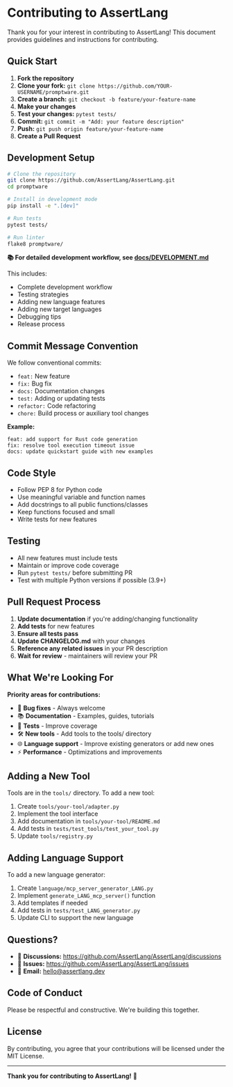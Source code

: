 # Contributing to AssertLang

Thank you for your interest in contributing to AssertLang! This document provides guidelines and instructions for contributing.

## Quick Start

1. **Fork the repository**
2. **Clone your fork:** `git clone https://github.com/YOUR-USERNAME/promptware.git`
3. **Create a branch:** `git checkout -b feature/your-feature-name`
4. **Make your changes**
5. **Test your changes:** `pytest tests/`
6. **Commit:** `git commit -m "Add: your feature description"`
7. **Push:** `git push origin feature/your-feature-name`
8. **Create a Pull Request**

## Development Setup

```bash
# Clone the repository
git clone https://github.com/AssertLang/AssertLang.git
cd promptware

# Install in development mode
pip install -e ".[dev]"

# Run tests
pytest tests/

# Run linter
flake8 promptware/
```

**📚 For detailed development workflow, see [docs/DEVELOPMENT.md](docs/DEVELOPMENT.md)**

This includes:
- Complete development workflow
- Testing strategies
- Adding new language features
- Adding new target languages
- Debugging tips
- Release process

## Commit Message Convention

We follow conventional commits:

- `feat:` New feature
- `fix:` Bug fix
- `docs:` Documentation changes
- `test:` Adding or updating tests
- `refactor:` Code refactoring
- `chore:` Build process or auxiliary tool changes

**Example:**
```
feat: add support for Rust code generation
fix: resolve tool execution timeout issue
docs: update quickstart guide with new examples
```

## Code Style

- Follow PEP 8 for Python code
- Use meaningful variable and function names
- Add docstrings to all public functions/classes
- Keep functions focused and small
- Write tests for new features

## Testing

- All new features must include tests
- Maintain or improve code coverage
- Run `pytest tests/` before submitting PR
- Test with multiple Python versions if possible (3.9+)

## Pull Request Process

1. **Update documentation** if you're adding/changing functionality
2. **Add tests** for new features
3. **Ensure all tests pass**
4. **Update CHANGELOG.md** with your changes
5. **Reference any related issues** in your PR description
6. **Wait for review** - maintainers will review your PR

## What We're Looking For

**Priority areas for contributions:**

- 🐛 **Bug fixes** - Always welcome
- 📚 **Documentation** - Examples, guides, tutorials
- 🧪 **Tests** - Improve coverage
- 🛠️ **New tools** - Add tools to the tools/ directory
- 🌐 **Language support** - Improve existing generators or add new ones
- ⚡ **Performance** - Optimizations and improvements

## Adding a New Tool

Tools are in the `tools/` directory. To add a new tool:

1. Create `tools/your-tool/adapter.py`
2. Implement the tool interface
3. Add documentation in `tools/your-tool/README.md`
4. Add tests in `tests/test_tools/test_your_tool.py`
5. Update `tools/registry.py`

## Adding Language Support

To add a new language generator:

1. Create `language/mcp_server_generator_LANG.py`
2. Implement `generate_LANG_mcp_server()` function
3. Add templates if needed
4. Add tests in `tests/test_LANG_generator.py`
5. Update CLI to support the new language

## Questions?

- 💬 **Discussions:** https://github.com/AssertLang/AssertLang/discussions
- 🐛 **Issues:** https://github.com/AssertLang/AssertLang/issues
- 📧 **Email:** hello@assertlang.dev

## Code of Conduct

Please be respectful and constructive. We're building this together.

## License

By contributing, you agree that your contributions will be licensed under the MIT License.

---

**Thank you for contributing to AssertLang!** 🚀
